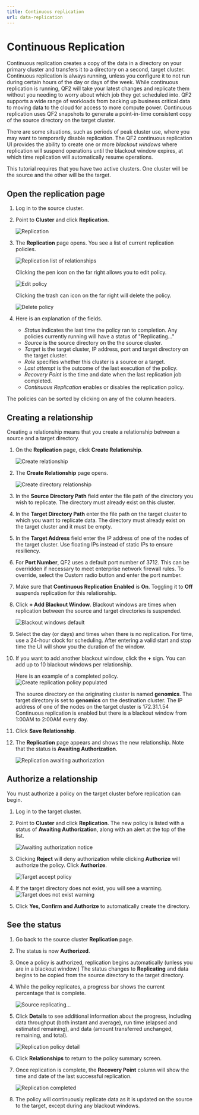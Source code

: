 ```yaml
---
title: Continuous replication
url: data-replication
---
```

# Continuous Replication

Continuous replication creates a copy of the data in a directory on your primary cluster and transfers it to a directory on a second, target cluster. Continuous replication is always running, unless you configure it to not run during certain hours of the day or days of the week. While continuous replication is running, QF2 will take your latest changes and replicate them without you needing to worry about which job they get scheduled into. QF2 supports a wide range of workloads from backing up business critical data to moving data to the cloud for access to more compute power. Continuous replication uses QF2 snapshots to generate a point-in-time consistent copy of the source directory on the target cluster.

There are some situations, such as periods of peak cluster use, where you may want to temporarily disable replication. The QF2 continuous replication UI provides the ability to create one or more *blackout windows* where replication will suspend operations until the blackout window expires, at which time replication will automatically resume operations. 

This tutorial requires that you have two active clusters. One cluster will be the source and the other will be the target.


## Open the replication page

1. Log in to the source cluster.
2. Point to **Cluster** and click **Replication**.

    ![Replication](images/01-continuous-rep-menu.png)

3. The **Replication** page opens. You see a list of current replication policies.

    ![Replication list of relationships](images/02-list-of-polices.png)

    Clicking the pen icon on the far right allows you to edit policy.

    ![Edit policy](images/03-edit-pen.png)

    Clicking the trash can icon on the far right will delete the policy.

    ![Delete policy](images/04-delete-trash.png)

4. Here is an explanation of the fields.

    * _Status_ indicates the last time the policy ran to completion. Any policies currently running will have a status of "Replicating..."
    * _Source_ is the source directory on the the source cluster.
    * _Target_ is the target cluster, IP address, port and target directory on the target cluster.
    * _Role_ specifies whether this cluster is a source or a target.
    * _Last attempt_ is the outcome of the last execution of the policy.
    * _Recovery Point_ is the time and date when the last replication job completed.
    * _Continuous Replication_ enables or disables the replication policy.

The policies can be sorted by clicking on any of the column headers.     

## Creating a relationship

Creating a relationship means that you create a relationship between a source and a target directory.

1. On the **Replication** page, click **Create Relationship**.

    ![Create relationship](images/05-create-rel-button.png)

2. The **Create Relationship** page opens.

    ![Create directory relationship](images/06-create-rel-page.png)

3. In the **Source Directory Path** field enter the file path of the directory you wish to replicate. The directory must already exist on this cluster.
4. In the **Target Directory Path** enter the file path on the target cluster to which you want to replicate data. The directory must already exist on the target cluster and it must be empty.
5. In the **Target Address** field enter the IP address of one of the nodes of the target cluster. Use floating IPs instead of static IPs to ensure resiliency.
6. For **Port Number**, QF2 uses a default port number of 3712. This can be overridden if necessary to meet enterprise network firewall rules. To override, select the Custom radio button and enter the port number.
7. Make sure that **Continuous Replication Enabled** is **On**. Toggling it to **Off** suspends replication for this relationship. 
8. Click **+ Add Blackout Window**. Blackout windows are times when replication between the source and target directories is suspended.

    ![Blackout windows default](images/07-add-blackout.png)

13. Select the day (or days) and times when there is no replication. For time, use a 24-hour clock for scheduling. After entering a valid start and stop time the UI will show you the duration of the window.
14. If you want to add another blackout window, click the **+** sign. You can add up to 10 blackout windows per relationship.

    Here is an example of a completed policy. 
    ![Create replication policy populated](images/08-rep-policy-pop.png)

    The source directory on the originating cluster is named **genomics**. The target directory is set to **genomics** on the destination cluster. The IP address of one of the nodes on the target cluster is 172.31.1.54 Continuous replication is enabled but there is a blackout window from 1:00AM to 2:00AM every day.

15. Click **Save Relationship**.
16. The **Replication** page appears and shows the new relationship. Note that the status is **Awaiting Authorization**.

    ![Replication awaiting authorization](images/09-await-auth.png)
    

## Authorize a relationship
You must authorize a policy on the target cluster before replication can begin.

1. Log in to the target cluster.
2. Point to **Cluster** and click **Replication**. The new policy is listed with a status of **Awaiting Authorization**, along with an alert at the top of the list. 

    ![Awaiting authorization notice](images/10-await-auth-target.png)

3. Clicking **Reject** will deny authorization while clicking **Authorize** will authorize the policy. Click **Authorize**.

    ![Target accept policy](images/11-auth-button.png)   

4. If the target directory does not exist, you will see a warning.
    ![Target does not exist warning](images/12-create-target-dir.png)
5. Click **Yes, Confirm and Authorize** to automatically create the directory.

## See the status

1. Go back to the source cluster **Replication** page. 
2. The status is now **Authorized**. 
3. Once a policy is authorized, replication begins automatically (unless you are in a blackout window.) The status changes to **Replicating** and data begins to be copied from the source directory to the target directory.
4. While the policy replicates, a progress bar shows the current percentage that is complete. 

    ![Source replicating...](images/13-source-replicating.png)

5. Click **Details** to see additional information about the progress, including data throughput (both instant and average), run time (elapsed and estimated remaining), and data (amount transferred unchanged, remaining, and total).

    ![Replication policy detail](images/14-rep-policy-detail.png)

 6. Click **Relationships** to return to the policy summary screen.
 7. Once replication is complete, the **Recovery Point** column will show the time and date of the last successful replication.

     ![Replication completed](images/15-rep-complete.png)   

8. The policy will continuously replicate data as it is updated on the source to the target, except during any blackout windows.


